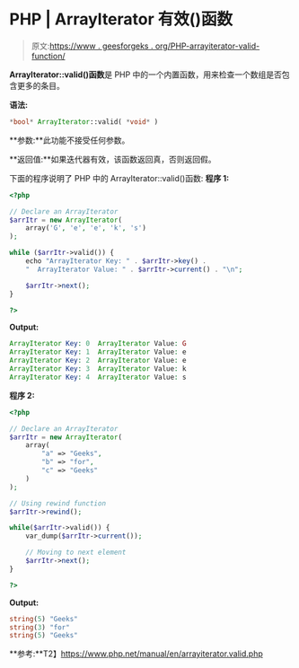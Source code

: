 # PHP | ArrayIterator 有效()函数

> 原文:[https://www . geesforgeks . org/PHP-arrayiterator-valid-function/](https://www.geeksforgeeks.org/php-arrayiterator-valid-function/)

**ArrayIterator::valid()函数**是 PHP 中的一个内置函数，用来检查一个数组是否包含更多的条目。

**语法:**

```php
*bool* ArrayIterator::valid( *void* )
```

**参数:**此功能不接受任何参数。

**返回值:**如果迭代器有效，该函数返回真，否则返回假。

下面的程序说明了 PHP 中的 ArrayIterator::valid()函数:
**程序 1:**

```php
<?php

// Declare an ArrayIterator
$arrItr = new ArrayIterator(
    array('G', 'e', 'e', 'k', 's')
);

while ($arrItr->valid()) {
    echo "ArrayIterator Key: " . $arrItr->key() .
    "  ArrayIterator Value: " . $arrItr->current() . "\n";

    $arrItr->next();
}

?>
```

**Output:**

```php
ArrayIterator Key: 0  ArrayIterator Value: G
ArrayIterator Key: 1  ArrayIterator Value: e
ArrayIterator Key: 2  ArrayIterator Value: e
ArrayIterator Key: 3  ArrayIterator Value: k
ArrayIterator Key: 4  ArrayIterator Value: s

```

**程序 2:**

```php
<?php

// Declare an ArrayIterator
$arrItr = new ArrayIterator(
    array(
        "a" => "Geeks",
        "b" => "for",
        "c" => "Geeks"
    )
);

// Using rewind function 
$arrItr->rewind(); 

while($arrItr->valid()) { 
    var_dump($arrItr->current()); 

    // Moving to next element 
    $arrItr->next(); 
} 

?>
```

**Output:**

```php
string(5) "Geeks"
string(3) "for"
string(5) "Geeks"

```

**参考:**T2】https://www.php.net/manual/en/arrayiterator.valid.php